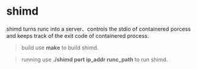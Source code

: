 # shimd
shimd turns runc into a server、controls the stdio of containered porcess and keeps track of the exit code of containered process.  
> build
use **make** to build shimd.

> running
use **./shimd port ip_addr runc_path** to run shimd.
